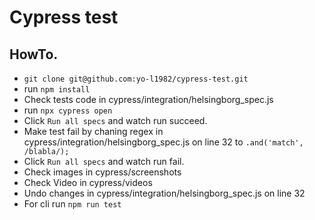 # Cypress test

## HowTo.
* `git clone git@github.com:yo-l1982/cypress-test.git`
* run `npm install`
* Check tests code in cypress/integration/helsingborg_spec.js
* run `npx cypress open`
* Click `Run all specs` and watch run succeed.
* Make test fail by chaning regex in cypress/integration/helsingborg_spec.js on line 32 to `.and('match', /blabla/);`
* Click `Run all specs` and watch run fail.
* Check images in cypress/screenshots
* Check Video in cypress/videos
* Undo changes in cypress/integration/helsingborg_spec.js on line 32
* For cli run `npm run test`